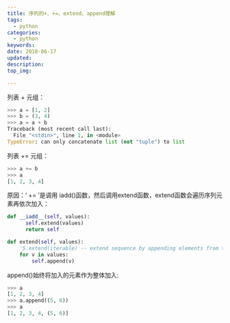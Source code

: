```yaml
---
title: 序列的+、+=、extend、append理解
tags: 
  - python
categories:
  - python
keywords: 
date: 2018-06-17
updated: 
description: 
top_img: 

---
```




列表 + 元组：

```python
>>> a = [1, 2]
>>> b = (3, 4)
>>> a = a + b
Traceback (most recent call last):
  File "<stdin>", line 1, in <module>
TypeError: can only concatenate list (not "tuple") to list
```



列表 += 元组：

```python
>>> a += b
>>> a
[1, 2, 3, 4]
```

原因：‘ += ’是调用 iadd()函数，然后调用extend函数，extend函数会遍历序列元素再依次加入：

```python
def __iadd__(self, values):
      self.extend(values)
      return self

def extend(self, values):
    'S.extend(iterable) -- extend sequence by appending elements from the iterable'
    for v in values:
        self.append(v)
```



append()始终将加入的元素作为整体加入:

```python
>>> a
[1, 2, 3, 4]
>>> a.append((5, 6))
>>> a
[1, 2, 3, 4, (5, 6)]
```

 